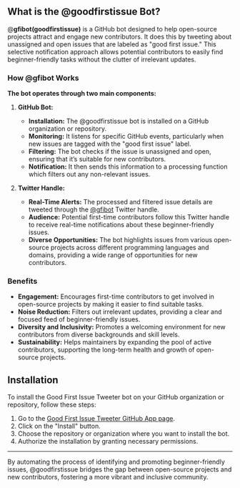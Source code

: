 ## What is the @goodfirstissue Bot?

@**gfibot(goodfirstissue)** is a GitHub bot designed to help open-source projects attract and engage new contributors. It does this by tweeting about unassigned and open issues that are labeled as "good first issue." This selective notification approach allows potential contributors to easily find beginner-friendly tasks without the clutter of irrelevant updates.

### How @gfibot Works

**The bot operates through two main components:**

1. **GitHub Bot:**
   - **Installation:** The @goodfirstissue bot is installed on a GitHub organization or repository.
   - **Monitoring:** It listens for specific GitHub events, particularly when new issues are tagged with the "good first issue" label.
   - **Filtering:** The bot checks if the issue is unassigned and open, ensuring that it’s suitable for new contributors.
   - **Notification:** It then sends this information to a processing function which filters out any non-relevant issues.

2. **Twitter Handle:**
   - **Real-Time Alerts:** The processed and filtered issue details are tweeted through the [@gfibot](https://twitter.com/gfibot) Twitter handle.
   - **Audience:** Potential first-time contributors follow this Twitter handle to receive real-time notifications about these beginner-friendly issues.
   - **Diverse Opportunities:** The bot highlights issues from various open-source projects across different programming languages and domains, providing a wide range of opportunities for new contributors.

### Benefits

- **Engagement:** Encourages first-time contributors to get involved in open-source projects by making it easier to find suitable tasks.
- **Noise Reduction:** Filters out irrelevant updates, providing a clear and focused feed of beginner-friendly issues.
- **Diversity and Inclusivity:** Promotes a welcoming environment for new contributors from diverse backgrounds and skill levels.
- **Sustainability:** Helps maintainers by expanding the pool of active contributors, supporting the long-term health and growth of open-source projects.

## Installation

To install the Good First Issue Tweeter bot on your GitHub organization or repository, follow these steps:

1. Go to the [Good First Issue Tweeter GitHub App page](https://github.com/apps/good-first-issue-tweeter).
2. Click on the "Install" button.
3. Choose the repository or organization where you want to install the bot.
4. Authorize the installation by granting necessary permissions.

---

By automating the process of identifying and promoting beginner-friendly issues, @goodfirstissue bridges the gap between open-source projects and new contributors, fostering a more vibrant and inclusive community.
